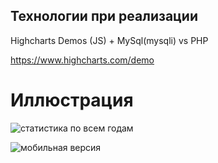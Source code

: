 ## Технологии при реализации

Highcharts Demos (JS) + MySql(mysqli) vs PHP

https://www.highcharts.com/demo

# Иллюстрация
![статистика по всем годам](public/images/analytics.png)

![мобильная версия](public/images/analytics-mobile.png)